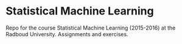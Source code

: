 # Statistical Machine Learning
Repo for the course Statistical Machine Learning (2015-2016) at the Radboud University. 
Assignments and exercises.
